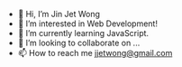 - 👋 Hi, I’m Jin Jet Wong
- 👀 I’m interested in Web Development!
- 🌱 I’m currently learning JavaScript.
- 💞️ I’m looking to collaborate on ...
- 📫 How to reach me jjetwong@gmail.com

<!---
jjetwong/jjetwong is a ✨ special ✨ repository because its `README.md` (this file) appears on your GitHub profile.
You can click the Preview link to take a look at your changes.
--->

